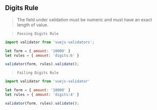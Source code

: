 ## Digits Rule

> The field under validation must be numeric and must have an exact length of value.


> `Passing Digits Rule`
```js
import validator from 'vuejs-validators';

let form = { amount: '10000' }
let rules = { amount: 'digits:6' }

validator(form, rules).validate();
```

> `Failing Digits Rule`
```js
import validator from 'vuejs-validator'

let form = { amount: '10000' }
let rules = { amount: 'digits:4' }

validator(form, rules).validate();
```
